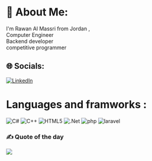 # 💫 About Me:
 I'm Rawan Al Massri from Jordan  ,  <br> Computer  Engineer <br> Backend developer <br> competitive programmer
 

## 🌐 Socials:
 [![LinkedIn](https://img.shields.io/badge/LinkedIn-%230077B5.svg?logo=linkedin&logoColor=white)](www.linkedin.com/in/rawan-al-massri-495501161) 

# Languages and framworks  : 
![C#](https://img.shields.io/badge/c%23-%23239120.svg?style=for-the-badge&logo=csharp&logoColor=white) ![C++](https://img.shields.io/badge/c++-%2300599C.svg?style=for-the-badge&logo=c%2B%2B&logoColor=white)  ![HTML5](https://img.shields.io/badge/html5-%23E34F26.svg?style=for-the-badge&logo=html5&logoColor=white)  ![.Net](https://img.shields.io/badge/.NET-5C2D91?style=for-the-badge&logo=.net&logoColor=white)  ![php](https://img.shields.io/badge/php-%2300599C.svg?style=for-the-badge&logo=%2B%2B&logoColor=white)  ![laravel](https://img.shields.io/badge/laravel-%2300599C.svg?style=for-the-badge&logo=%2B%2B&logoColor=white)


### ✍️ Quote of the day 
![](https://quotes-github-readme.vercel.app/api?type=horizontal&theme=radical)

